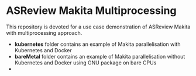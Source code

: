 # ASReview Makita Multiprocessing
This repository is devoted for a use case demonstration of ASReview Makita with multiprocessing approach.

* **kubernetes** folder contains an example of Makita parallelisation with Kubernetes and Docker
* **bareMetal** folder contains an example of Makita parallelisation without  Kubernetes and Docker using GNU package on bare CPUs
* 
